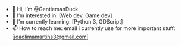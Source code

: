 - 👋 Hi, I’m @GentlemanDuck
- 👀 I’m interested in: [Web dev, Game dev]
- 🌱 I’m currently learning: [Python 3, GDScript]
- 📫 How to reach me:
          email i currently use for more important stuff: [joaolimamartins3@gmail.com]
  
